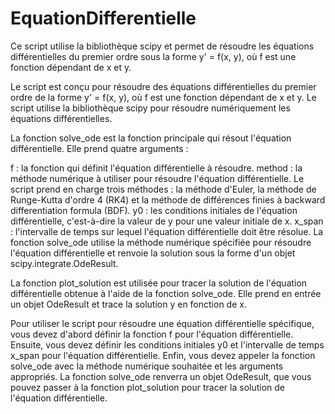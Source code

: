 # EquationDifferentielle
Ce script utilise la bibliothèque scipy et permet de résoudre les équations différentielles du premier ordre sous la forme y' = f(x, y), où f est une fonction dépendant de x et y.


Le script est conçu pour résoudre des équations différentielles du premier ordre de la forme y' = f(x, y), où f est une fonction dépendant de x et y. Le script utilise la bibliothèque scipy pour résoudre numériquement les équations différentielles.

La fonction solve_ode est la fonction principale qui résout l'équation différentielle. Elle prend quatre arguments :

f : la fonction qui définit l'équation différentielle à résoudre.
method : la méthode numérique à utiliser pour résoudre l'équation différentielle. Le script prend en charge trois méthodes : la méthode d'Euler, la méthode de Runge-Kutta d'ordre 4 (RK4) et la méthode de différences finies à backward differentiation formula (BDF).
y0 : les conditions initiales de l'équation différentielle, c'est-à-dire la valeur de y pour une valeur initiale de x.
x_span : l'intervalle de temps sur lequel l'équation différentielle doit être résolue.
La fonction solve_ode utilise la méthode numérique spécifiée pour résoudre l'équation différentielle et renvoie la solution sous la forme d'un objet scipy.integrate.OdeResult.

La fonction plot_solution est utilisée pour tracer la solution de l'équation différentielle obtenue à l'aide de la fonction solve_ode. Elle prend en entrée un objet OdeResult et trace la solution y en fonction de x.

Pour utiliser le script pour résoudre une équation différentielle spécifique, vous devez d'abord définir la fonction f pour l'équation différentielle. Ensuite, vous devez définir les conditions initiales y0 et l'intervalle de temps x_span pour l'équation différentielle. Enfin, vous devez appeler la fonction solve_ode avec la méthode numérique souhaitée et les arguments appropriés. 
La fonction solve_ode renverra un objet OdeResult, que vous pouvez passer à la fonction plot_solution pour tracer la solution de l'équation différentielle.
